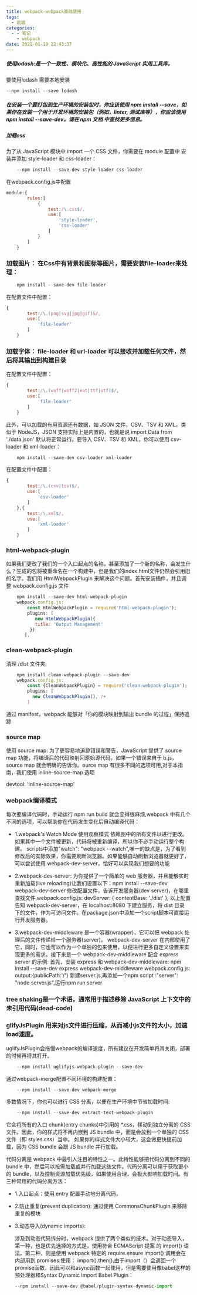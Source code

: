 ```yaml
---
title: webpack-webpack基础使用
tags:
  - 前端
categories:
  - - 笔记
    - webpack
date: 2021-01-19 22:43:37
---
```


##### 使用lodash:是一个一致性、模块化、高性能的 JavaScript 实用工具库。

要使用lodash 需要本地安装

```javascript
--npm install --save lodash
```

##### 在安装一个要打包到生产环境的安装包时，你应该使用 npm install --save，如果你在安装一个用于开发环境的安装包（例如，linter, 测试库等），你应该使用 npm install --save-dev。请在 npm 文档 中查找更多信息。

##### 加载css

为了从 JavaScript 模块中 import 一个 CSS 文件，你需要在 module 配置中 安装并添加 style-loader 和 css-loader：

```javascript
    --npm install --save-dev style-loader css-loader
```

在webpack.config.js中配置

```javascript
module:{
        rules:[
            {
                test:/\.css$/,
                use:[
                    'style-loader',
                    'css-loader'
                ]
            }
        ]
    }
```

### 加载图片：  在Css中有背景和图标等图片，需要安装file-loader来处理：

```javascript
    npm install --save-dev file-loader
```

在配置文件中配置：

```javascript
{
        test:/\.(png|svg|jpg|gif)&/,
        use:[
            'file-loader'
        ]
    }
```

### 加载字体： file-loader 和 url-loader 可以接收并加载任何文件，然后将其输出到构建目录

在配置文件中配置：

```javascript
{
        test:/\.(woff|woff2|eot|ttf|otf)$/,
        use:[
            'file-loader'
        ]
    }
```

此外，可以加载的有用资源还有数据，如 JSON 文件，CSV、TSV 和 XML。类似于 NodeJS，JSON 支持实际上是内置的，也就是说 import Data from './data.json' 默认将正常运行。要导入 CSV、TSV 和 XML，你可以使用 csv-loader 和 xml-loader：

```javascript
    npm install --save-dev csv-loader xml-loader
```

在配置文件中配置：

```javascript
{
        test:/\.(csv|tsv)$/,
        use:[
            'csv-loader'
        ]
    },{
        test:/\.xml$/,
        use:[
            'xml-loader'
        ]
    }
```

### html-webpack-plugin

如果我们更改了我们的一个入口起点的名称，甚至添加了一个新的名称，会发生什么？生成的包将被重命名在一个构建中，但是我们的index.html文件仍然会引用旧的名字。我们用 HtmlWebpackPlugin 来解决这个问题。首先安装插件，并且调整 webpack.config.js 文件

```javascript
    npm install --save-dev html-webpack-plugin
    webpack.config.js:
        const HtmlWebpackPlugin = require('html-webpack-plugin');
        plugins: [
           new HtmlWebpackPlugin({
           title: 'Output Management'
         })
       ],
```

### clean-webpack-plugin

清理 /dist 文件夹:

```javascript
    npm install clean-webpack-plugin --save-dev
    webpack.config.js:
        const {CleanWebpackPlugin} = require('clean-webpack-plugin');
        plugins: [
          new CleanWebpackPlugin(), /+
        ]
```

通过 manifest，webpack 能够对「你的模块映射到输出 bundle 的过程」保持追踪

### source map

使用 source map: 为了更容易地追踪错误和警告，JavaScript 提供了 source map 功能，将编译后的代码映射回原始源代码。如果一个错误来自于 b.js，source map 就会明确的告诉你。ource map 有很多不同的选项可用,对于本指南，我们使用 inline-source-map 选项

devtool: 'inline-source-map'

### webpack编译模式

每次要编译代码时，手动运行 npm run build 就会变得很麻烦,webpack 中有几个不同的选项，可以帮助你在代码发生变化后自动编译代码：

+ 1.webpack's Watch Mode 使用观察模式 依赖图中的所有文件以进行更改。如果其中一个文件被更新，代码将被重新编译，所以你不必手动运行整个构建。
    scripts中添加"watch": "webpack --watch",唯一的缺点是，为了看到修改后的实际效果，你需要刷新浏览器。如果能够自动刷新浏览器就更好了，
    可以尝试使用 webpack-dev-server，恰好可以实现我们想要的功能

+ 2.webpack-dev-server: 为你提供了一个简单的 web 服务器，并且能够实时重新加载(live reloading)让我们设置以下：npm install --save-dev webpack-dev-server
    修改配置文件，告诉开发服务器(dev server)，在哪里查找文件,webpack.config.js:
    devServer: {
     contentBase: './dist'
    },
    以上配置告知 webpack-dev-server，在 localhost:8080 下建立服务，将 dist 目录   下的文件，作为可访问文件。在package.json中添加一个script脚本可直接运行开发服务器。

+ 3.webpack-dev-middleware 是一个容器(wrapper)，它可以把 webpack 处理后的文件传递给一个服务器(server)。 webpack-dev-server 在内部使用了它，同时，它也可以作为一个单独的包来使用，以便进行更多自定义设置来实现更多的需求。接下来是一个 webpack-dev-middleware 配合 express server 的示例:
    首先，安装 express 和 webpack-dev-middleware:
    npm install --save-dev express webpack-dev-middleware
    webpack.config.js: output:{publicPath:'/'}
    新建server.js,再添加一个npm script :"server": "node server.js",运行npm run server

### tree shaking是一个术语，通常用于描述移除 JavaScript 上下文中的未引用代码(dead-code)

### glifyJsPlugin 用来对js文件进行压缩，从而减小js文件的大小，加速load速度。

uglifyJsPlugin会拖慢webpack的编译速度，所有建议在开发简单将其关闭，部署的时候再将其打开。

```javascript
    --npm install uglifyjs-webpack-plugin --save-dev
```

通过webpack-merge配置不同环境的构建配置：

```javascript
    --npm install --save-dev webpack-merge
```

多数情况下，你也可以进行 CSS 分离，以便在生产环境中节省加载时间:

```javascript
    --npm install --save-dev extract-text-webpack-plugin
```

它会将所有的入口 chunk(entry chunks)中引用的 *.css，移动到独立分离的 CSS 文件。因此，你的样式将不再内嵌到 JS bundle 中，而是会放到一个单独的 CSS 文件（即 styles.css）当中。 如果你的样式文件大小较大，这会做更快提前加载，因为 CSS bundle 会跟 JS bundle 并行加载。

代码分离是 webpack 中最引人注目的特性之一。此特性能够把代码分离到不同的 bundle 中，然后可以按需加载或并行加载这些文件。代码分离可以用于获取更小的 bundle，以及控制资源加载优先级，如果使用合理，会极大影响加载时间。有三种常用的代码分离方法：

+ 1.入口起点：使用 entry 配置手动地分离代码。
+ 2.防止重复(prevent duplication): 通过使用 CommonsChunkPlugin 来移除重复的模块
+ 3.动态导入(dynamic imports):

    涉及到动态代码拆分时，webpack 提供了两个类似的技术。对于动态导入，第一种，也是优先选择的方式是，使用符合 ECMAScript 提案 的 import() 语法。第二种，则是使用 webpack 特定的 require.ensure
    import() 调用会在内部用到 promises:使用： import().then(),由于import（）会返回一个promise函数，因此可以和async函数一起使用，但是需要使用像babel这样的预处理器和Syntax Dynamic Import Babel Plugin：

    ```javascript
    --npm install --save-dev @babel/plugin-syntax-dynamic-import
    ```